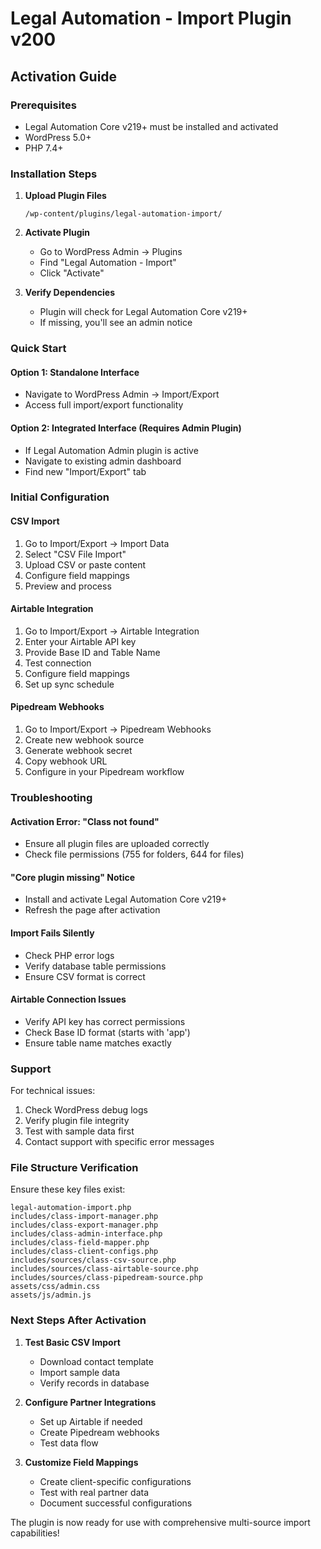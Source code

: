 # Legal Automation - Import Plugin v200
## Activation Guide

### Prerequisites
- Legal Automation Core v219+ must be installed and activated
- WordPress 5.0+
- PHP 7.4+

### Installation Steps

1. **Upload Plugin Files**
   ```
   /wp-content/plugins/legal-automation-import/
   ```

2. **Activate Plugin**
   - Go to WordPress Admin → Plugins
   - Find "Legal Automation - Import"
   - Click "Activate"

3. **Verify Dependencies**
   - Plugin will check for Legal Automation Core v219+
   - If missing, you'll see an admin notice

### Quick Start

#### Option 1: Standalone Interface
- Navigate to WordPress Admin → Import/Export
- Access full import/export functionality

#### Option 2: Integrated Interface (Requires Admin Plugin)
- If Legal Automation Admin plugin is active
- Navigate to existing admin dashboard
- Find new "Import/Export" tab

### Initial Configuration

#### CSV Import
1. Go to Import/Export → Import Data
2. Select "CSV File Import"
3. Upload CSV or paste content
4. Configure field mappings
5. Preview and process

#### Airtable Integration
1. Go to Import/Export → Airtable Integration
2. Enter your Airtable API key
3. Provide Base ID and Table Name
4. Test connection
5. Configure field mappings
6. Set up sync schedule

#### Pipedream Webhooks
1. Go to Import/Export → Pipedream Webhooks
2. Create new webhook source
3. Generate webhook secret
4. Copy webhook URL
5. Configure in your Pipedream workflow

### Troubleshooting

#### Activation Error: "Class not found"
- Ensure all plugin files are uploaded correctly
- Check file permissions (755 for folders, 644 for files)

#### "Core plugin missing" Notice
- Install and activate Legal Automation Core v219+
- Refresh the page after activation

#### Import Fails Silently
- Check PHP error logs
- Verify database table permissions
- Ensure CSV format is correct

#### Airtable Connection Issues
- Verify API key has correct permissions
- Check Base ID format (starts with 'app')
- Ensure table name matches exactly

### Support

For technical issues:
1. Check WordPress debug logs
2. Verify plugin file integrity
3. Test with sample data first
4. Contact support with specific error messages

### File Structure Verification

Ensure these key files exist:
```
legal-automation-import.php
includes/class-import-manager.php
includes/class-export-manager.php
includes/class-admin-interface.php
includes/class-field-mapper.php
includes/class-client-configs.php
includes/sources/class-csv-source.php
includes/sources/class-airtable-source.php
includes/sources/class-pipedream-source.php
assets/css/admin.css
assets/js/admin.js
```

### Next Steps After Activation

1. **Test Basic CSV Import**
   - Download contact template
   - Import sample data
   - Verify records in database

2. **Configure Partner Integrations**
   - Set up Airtable if needed
   - Create Pipedream webhooks
   - Test data flow

3. **Customize Field Mappings**
   - Create client-specific configurations
   - Test with real partner data
   - Document successful configurations

The plugin is now ready for use with comprehensive multi-source import capabilities!